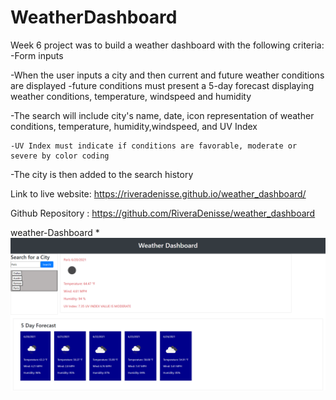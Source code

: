 # WeatherDashboard
Week 6 project was to build a weather dashboard with the following criteria:
-Form inputs

-When the user inputs a city and then current and future weather conditions are displayed
    -future conditions must present a 5-day forecast displaying weather conditions, temperature, windspeed and humidity

-The search will include city's name, date, icon representation of weather conditions, temperature, humidity,windspeed, and UV Index

    -UV Index must indicate if conditions are favorable, moderate or severe by color coding
-The city is then added to the search history

Link to live website: https://riveradenisse.github.io/weather_dashboard/

Github Repository : https://github.com/RiveraDenisse/weather_dashboard

weather-Dashboard
*![screenshot](/assets/images/WeatherDashboard.png)